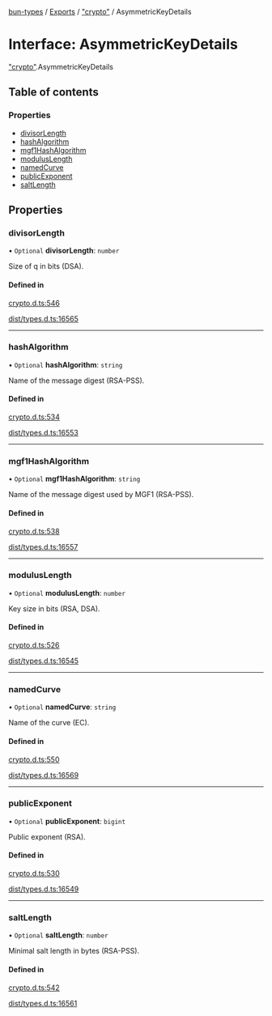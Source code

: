 [bun-types](../README.md) / [Exports](../modules.md) / ["crypto"](../modules/crypto_.md) / AsymmetricKeyDetails

# Interface: AsymmetricKeyDetails

["crypto"](../modules/crypto_.md).AsymmetricKeyDetails

## Table of contents

### Properties

- [divisorLength](crypto_.AsymmetricKeyDetails.md#divisorlength)
- [hashAlgorithm](crypto_.AsymmetricKeyDetails.md#hashalgorithm)
- [mgf1HashAlgorithm](crypto_.AsymmetricKeyDetails.md#mgf1hashalgorithm)
- [modulusLength](crypto_.AsymmetricKeyDetails.md#moduluslength)
- [namedCurve](crypto_.AsymmetricKeyDetails.md#namedcurve)
- [publicExponent](crypto_.AsymmetricKeyDetails.md#publicexponent)
- [saltLength](crypto_.AsymmetricKeyDetails.md#saltlength)

## Properties

### divisorLength

• `Optional` **divisorLength**: `number`

Size of q in bits (DSA).

#### Defined in

[crypto.d.ts:546](https://github.com/valgaze/bun-types/blob/5e53f27/crypto.d.ts#L546)

[dist/types.d.ts:16565](https://github.com/valgaze/bun-types/blob/5e53f27/dist/types.d.ts#L16565)

___

### hashAlgorithm

• `Optional` **hashAlgorithm**: `string`

Name of the message digest (RSA-PSS).

#### Defined in

[crypto.d.ts:534](https://github.com/valgaze/bun-types/blob/5e53f27/crypto.d.ts#L534)

[dist/types.d.ts:16553](https://github.com/valgaze/bun-types/blob/5e53f27/dist/types.d.ts#L16553)

___

### mgf1HashAlgorithm

• `Optional` **mgf1HashAlgorithm**: `string`

Name of the message digest used by MGF1 (RSA-PSS).

#### Defined in

[crypto.d.ts:538](https://github.com/valgaze/bun-types/blob/5e53f27/crypto.d.ts#L538)

[dist/types.d.ts:16557](https://github.com/valgaze/bun-types/blob/5e53f27/dist/types.d.ts#L16557)

___

### modulusLength

• `Optional` **modulusLength**: `number`

Key size in bits (RSA, DSA).

#### Defined in

[crypto.d.ts:526](https://github.com/valgaze/bun-types/blob/5e53f27/crypto.d.ts#L526)

[dist/types.d.ts:16545](https://github.com/valgaze/bun-types/blob/5e53f27/dist/types.d.ts#L16545)

___

### namedCurve

• `Optional` **namedCurve**: `string`

Name of the curve (EC).

#### Defined in

[crypto.d.ts:550](https://github.com/valgaze/bun-types/blob/5e53f27/crypto.d.ts#L550)

[dist/types.d.ts:16569](https://github.com/valgaze/bun-types/blob/5e53f27/dist/types.d.ts#L16569)

___

### publicExponent

• `Optional` **publicExponent**: `bigint`

Public exponent (RSA).

#### Defined in

[crypto.d.ts:530](https://github.com/valgaze/bun-types/blob/5e53f27/crypto.d.ts#L530)

[dist/types.d.ts:16549](https://github.com/valgaze/bun-types/blob/5e53f27/dist/types.d.ts#L16549)

___

### saltLength

• `Optional` **saltLength**: `number`

Minimal salt length in bytes (RSA-PSS).

#### Defined in

[crypto.d.ts:542](https://github.com/valgaze/bun-types/blob/5e53f27/crypto.d.ts#L542)

[dist/types.d.ts:16561](https://github.com/valgaze/bun-types/blob/5e53f27/dist/types.d.ts#L16561)
